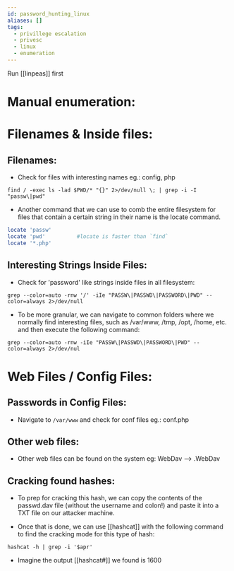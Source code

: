 ```yaml
---
id: password_hunting_linux
aliases: []
tags:
  - privillege escalation
  - privesc
  - linux
  - enumeration
---
```


Run [[linpeas]] first

# Manual enumeration:

# Filenames & Inside files:
## Filenames:
  - Check for files with interesting names eg.: config, php 

`find / -exec ls -lad $PWD/* "{}" 2>/dev/null \; | grep -i -I "passw\|pwd"`


  - Another command that we can use to comb the entire filesystem for files that contain a certain string in their name is the locate command.

```bash
locate 'passw'
locate 'pwd'          #locate is faster than `find` 
locate '*.php'
```

## Interesting Strings Inside Files:
  - Check for 'password' like strings inside files in all filesystem:

`grep --color=auto -rnw '/' -iIe "PASSW\|PASSWD\|PASSWORD\|PWD" --color=always 2>/dev/null` 

  - To be more granular, we can navigate to common folders where we normally find interesting files, such as /var/www, /tmp, /opt, /home, etc. and then execute the following command:

`grep --color=auto -rnw -iIe "PASSW\|PASSWD\|PASSWORD\|PWD" --color=always 2>/dev/nul  `

# Web Files / Config Files:
## Passwords in Config Files:
  - Navigate to `/var/www` and check for conf files eg.: conf.php

## Other web files:
  - Other web files can be found on the system eg: WebDav --> .WebDav

## Cracking found hashes:
  - To prep for cracking this hash, we can copy the contents of the passwd.dav file (without the username and colon!) and paste it into a TXT file on our attacker machine.

  - Once that is done, we can use [[hashcat]] with the following command to find the cracking mode for this type of hash:

`hashcat -h | grep -i '$apr'`

  - Imagine the output [[hashcat#]] we found is 1600  
